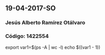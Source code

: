 ## 19-04-2017-SO
### Jesús Alberto Ramírez Otálvaro
### Código: 1422554

export var1=$(ps -A | wc -l)
echo $((var1 - 1))
